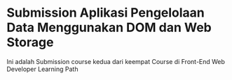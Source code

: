 # Submission Aplikasi Pengelolaan Data Menggunakan DOM dan Web Storage
Ini adalah Submission course kedua dari keempat Course di Front-End Web Developer Learning Path

